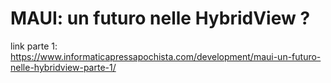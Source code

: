 # MAUI: un futuro nelle HybridView ?
link parte 1: https://www.informaticapressapochista.com/development/maui-un-futuro-nelle-hybridview-parte-1/